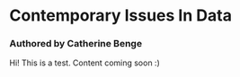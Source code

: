 # Contemporary Issues In Data
### Authored by Catherine Benge
Hi! This is a test. Content coming soon :)